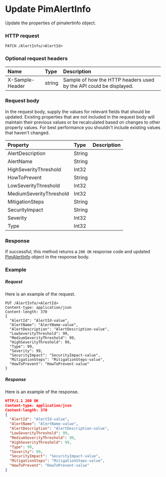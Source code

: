 # Update PimAlertInfo

Update the properties of pimalertinfo object.
### HTTP request
```http
PATCH /AlertInfo/<AlertId>
```
### Optional request headers
| Name       | Type | Description|
|:-----------|:------|:----------|
| X-Sample-Header  | string  | Sample of how the HTTP headers used by the API could be displayed.|

### Request body
In the request body, supply the values for relevant fields that should be updated. Existing properties that are not included in the request body will maintain their previous values or be recalculated based on changes to other property values. For best performance you shouldn't include existing values that haven't changed.

| Property	   | Type	|Description|
|:---------------|:--------|:----------|
|AlertDescription|String||
|AlertName|String||
|HighSeverityThreshold|Int32||
|HowToPrevent|String||
|LowSeverityThreshold|Int32||
|MediumSeverityThreshold|Int32||
|MitigationSteps|String||
|SecurityImpact|String||
|Severity|Int32||
|Type|Int32||

### Response
If successful, this method returns a `200 OK` response code and updated [PimAlertInfo](../resources/pimalertinfo.md) object in the response body.
### Example
##### Request
Here is an example of the request.
```http
PUT /AlertInfo/<AlertId>
Content-type: application/json
Content-length: 370
{
  "AlertId": "AlertId-value",
  "AlertName": "AlertName-value",
  "AlertDescription": "AlertDescription-value",
  "LowSeverityThreshold": 99,
  "MediumSeverityThreshold": 99,
  "HighSeverityThreshold": 99,
  "Type": 99,
  "Severity": 99,
  "SecurityImpact": "SecurityImpact-value",
  "MitigationSteps": "MitigationSteps-value",
  "HowToPrevent": "HowToPrevent-value"
}
```
##### Response
Here is an example of the response.
```json
HTTP/1.1 200 OK
Content-type: application/json
Content-length: 370
{
  "AlertId": "AlertId-value",
  "AlertName": "AlertName-value",
  "AlertDescription": "AlertDescription-value",
  "LowSeverityThreshold": 99,
  "MediumSeverityThreshold": 99,
  "HighSeverityThreshold": 99,
  "Type": 99,
  "Severity": 99,
  "SecurityImpact": "SecurityImpact-value",
  "MitigationSteps": "MitigationSteps-value",
  "HowToPrevent": "HowToPrevent-value"
}
```

<!-- uuid: b85d7d65-203d-4965-82e8-f2d61d610db1\n2015-10-09 15:15:45 UTC -->